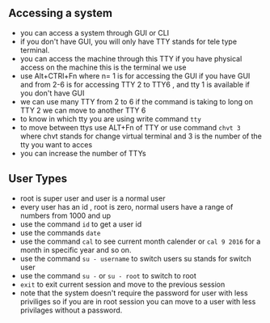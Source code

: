 ## Accessing a system

- you can access a system through GUI or CLI
- if you don't have GUI, you will only have TTY stands for tele type terminal.
- you can access the machine through this TTY if you have physical access on the machine this is the terminal we use
- use Alt+CTRl+Fn where n= 1 is for accessing the GUI if you have GUI and from 2-6 is for accessing TTY 2 to TTY6 , and tty 1 is available if you don't have GUI
- we can use many TTY from 2 to 6 if the command is taking to long on TTY 2 we can move to another TTY 6
- to know in which tty you are using write command `tty`
- to move between ttys use ALT+Fn of TTY or use command `chvt 3` where chvt stands for change virtual terminal and 3 is the number of the tty you want to acces
- you can increase the number of TTYs

## User Types

- root is super user and user is a normal user
- every user has an id , root is zero, normal users have a range of numbers from 1000 and up
- use the command `id` to get a user id
- use the commands `date`
- use the command `cal` to see current month calender or `cal 9 2016` for a month in specific year and so on.
- use the command `su - username` to switch users su stands for switch user
- use the command `su -` or `su - root` to switch to root
- `exit` to exit current session and move to the previous session
- note that the system doesn't require the password for user with less priviliges so if you are in root session you can move to a user with less privilages without a password.
